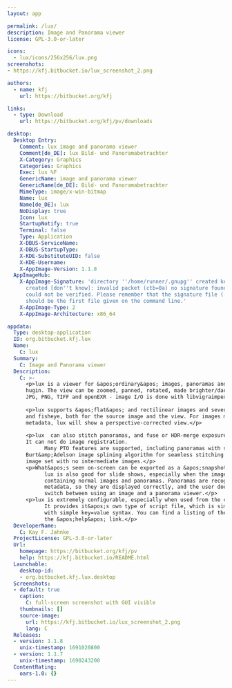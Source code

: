 ```yaml
---
layout: app

permalink: /lux/
description: Image and Panorama viewer
license: GPL-3.0-or-later

icons:
  - lux/icons/256x256/lux.png
screenshots:
- https://kfj.bitbucket.io/lux_screenshot_2.png

authors:
  - name: kfj
    url: https://bitbucket.org/kfj

links:
  - type: Download
    url: https://bitbucket.org/kfj/pv/downloads

desktop:
  Desktop Entry:
    Comment: lux image and panorama viewer
    Comment[de_DE]: lux Bild- und Panoramabetrachter
    X-Category: Graphics
    Categories: Graphics
    Exec: lux %F
    GenericName: image and panorama viewer
    GenericName[de_DE]: Bild- und Panoramabetrachter
    MimeType: image/x-win-bitmap
    Name: lux
    Name[de_DE]: lux
    NoDisplay: true
    Icon: lux
    StartupNotify: true
    Terminal: false
    Type: Application
    X-DBUS-ServiceName: 
    X-DBUS-StartupType: 
    X-KDE-SubstituteUID: false
    X-KDE-Username: 
    X-AppImage-Version: 1.1.8
  AppImageHub:
    X-AppImage-Signature: 'directory ''/home/runner/.gnupg'' created keybox ''/home/runner/.gnupg/pubring.kbx''
      created [don''t know]: invalid packet (ctb=0a) no signature found the signature
      could not be verified. Please remember that the signature file (.sig or .asc)
      should be the first file given on the command line.'
    X-AppImage-Type: 2
    X-AppImage-Architecture: x86_64

appdata:
  Type: desktop-application
  ID: org.bitbucket.kfj.lux
  Name:
    C: lux
  Summary:
    C: Image and Panorama viewer
  Description:
    C: >-
      <p>lux is a viewer for &apos;ordinary&apos; images, panoramas and panorama specifications in PTO format, made by, e.g.,
      hugin. The view can be zoomed, panned, rotated, made brighter/darker etc. It supports a wide range of image formats, like
      JPG, PNG, TIFF and openEXR - image I/O is done with libvigraimpex.</p>
  
      <p>lux supports &apos;flat&apos; and rectilinear images and several panoramic projections: spherical, cylindrical, stereographic,
      and fisheye, both for the source image and the view. For images made with a camera or smartphone which have appropriate
      metadata, lux will show a perspective-corrected view.</p>
  
      <p>lux  can also stitch panoramas, and fuse or HDR-merge exposure brackets specified in a PTO file made with, e.g., hugin.
      It can not do image registration.
            Many PTO features are supported, including panoramas with stacks. lux provides it&apos;s own implementation of the
      Burt&amp;Adelson image splining algorithm for seamless stitching and exposure fusion, working directly from the source
      image set with no intermediate images.</p>
      <p>What&apos;s seen on-screen can be exported as a &apos;snapshot&apos;.
            lux is also good for slide shows, especially when the image set is a mixed bunch,
            containing normal images and panoramas. Panoramas are recognized by their
            metadata, so they are displayed correctly, and the user does not have to
            switch between using an image and a panorama viewer.</p>
      <p>lux is extremely configurable, especially when used from the command line.
            It provides it&apos;s own type of script file, which is similar to ini files,
            with simple key=value syntax. You can find a listing of the options via
            the &apos;help&apos; link.</p>
  DeveloperName:
    C: Kay F. Jahnke
  ProjectLicense: GPL-3.0-or-later
  Url:
    homepage: https://bitbucket.org/kfj/pv
    help: https://kfj.bitbucket.io/README.html
  Launchable:
    desktop-id:
    - org.bitbucket.kfj.lux.desktop
  Screenshots:
  - default: true
    caption:
      C: full-screen screenshot with GUI visible
    thumbnails: []
    source-image:
      url: https://kfj.bitbucket.io/lux_screenshot_2.png
      lang: C
  Releases:
  - version: 1.1.8
    unix-timestamp: 1691020800
  - version: 1.1.7
    unix-timestamp: 1690243200
  ContentRating:
    oars-1.0: {}
---
```

